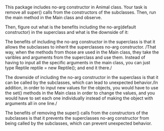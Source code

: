 This package includes no-arg constructor in Animal class. 
Your task is remove all super() calls from the constructors of the subclasses. 
Then, run the main method in the Main class and observe.

Then, figure out what is the benefits including the no-arg(default constructor) 
in the superclass and what is the downside of it: 

The benefits of including the no-arg constructor in the superclass is that it allows the subclasses to 
inherit the superclasses no-arg constructor. /That way, when the methods from those are used in the Main class,
 they take the varibles and arguments from the superclass and use them. Instead of having to input all the 
 specific arguments in the main class, you can just type Reptile reptile = new Reptile(); and end it there./

The downside of including the no-arg constructor in the superclass is that it can be called by the subclasses, 
which can lead to unexpected behavior./In addition, in order to input new values for the objects, you would 
have to use the set() methods in the Main class in order to change the values, and you would have to set each
one individually instead of making the object with arguments all in one line./

The benefits of removing the super() calls from the constructors of the subclasses is that it prevents 
the superclasses no-arg constructor from being called by the subclasses, 
which can prevent unexpected behavior.

